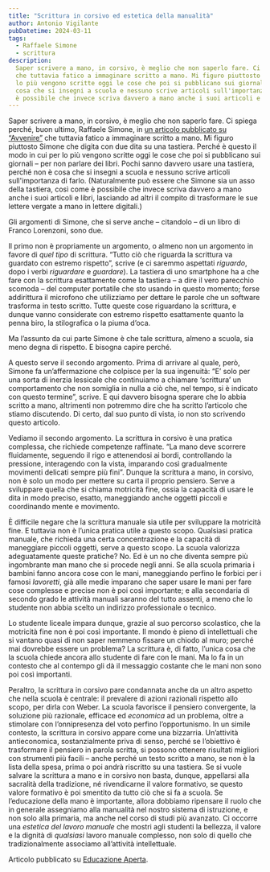 ```yaml
---
title: "Scrittura in corsivo ed estetica della manualità"
author: Antonio Vigilante
pubDatetime: 2024-03-11
tags: 
  - Raffaele Simone
  - scrittura
description: 
  Saper scrivere a mano, in corsivo, è meglio che non saperlo fare. Ci spiega perché, buon ultimo, Raffaele Simone, in un articolo pubblicato su “Avvenire”
  che tuttavia fatico a immaginare scritto a mano. Mi figuro piuttosto Simone che digita con due dita su una tastiera. Perché è questo il modo in cui per 
  lo più vengono scritte oggi le cose che poi si pubblicano sui giornali – per non parlare dei libri. Pochi sanno davvero usare una tastiera, perché non è 
  cosa che si insegni a scuola e nessuno scrive articoli sull'importanza di farlo. (Naturalmente può essere che Simone sia un asso della tastiera, così come 
  è possibile che invece scriva davvero a mano anche i suoi articoli e libri, lasciando ad altri il compito di trasformare le sue lettere vergate a mano in lettere digitali.)..
---
```


Saper scrivere a mano, in corsivo, è meglio che non saperlo fare. Ci spiega perché, buon ultimo, Raffaele Simone, in [un articolo pubblicato su “Avvenire”](https://www.avvenire.it/agora/pagine/la-scrittura-a-mano-ginnastica-della-civilta) che tuttavia fatico a immaginare scritto a mano. Mi figuro piuttosto Simone che digita con due dita su una tastiera. Perché è questo il modo in cui per lo più vengono scritte oggi le cose che poi si pubblicano sui giornali – per non parlare dei libri. Pochi sanno davvero usare una tastiera, perché non è cosa che si insegni a scuola e nessuno scrive articoli sull'importanza di farlo. (Naturalmente può essere che Simone sia un asso della tastiera, così come è possibile che invece scriva davvero a mano anche i suoi articoli e libri, lasciando ad altri il compito di trasformare le sue lettere vergate a mano in lettere digitali.)

Gli argomenti di Simone, che si serve anche – citandolo – di un libro di Franco Lorenzoni, sono due.

Il primo non è propriamente un argomento, o almeno non un argomento in favore di _quel tipo_ di scrittura. “Tutto ciò che riguarda la scrittura va guardato con estremo rispetto”, scrive (e ci saremmo aspettati _riguardo_, dopo i verbi _riguardare_ e _guardare_). La tastiera di uno smartphone ha a che fare con la scrittura esattamente come la tastiera – a dire il vero parecchio scomoda – del computer portatile che sto usando in questo momento; forse addirittura il microfono che utilizziamo per dettare le parole che un software trasforma in testo scritto. Tutte queste cose riguardano la scrittura, e dunque vanno considerate con estremo rispetto esattamente quanto la penna biro, la stilografica o la piuma d’oca. 

Ma l’assunto da cui parte Simone è che tale scrittura, almeno a scuola, sia meno degna di rispetto. E bisogna capire perché. 

A questo serve il secondo argomento. Prima di arrivare al quale, però, Simone fa un’affermazione che colpisce per la sua ingenuità: “E’ solo per una sorta di inerzia lessicale che continuiamo a chiamare ‘scrittura’ un comportamento che non somiglia in nulla a ciò che, nel tempo, si è indicato con questo termine”, scrive. E qui davvero bisogna sperare che lo abbia scritto a mano, altrimenti non potremmo dire che ha scritto l’articolo che stiamo discutendo. Di certo, dal suo punto di vista, io non sto scrivendo questo articolo. 

Vediamo il secondo argomento. La scrittura in corsivo è una pratica complessa, che richiede competenze raffinate. “La mano deve scorrere fluidamente, seguendo il rigo e attenendosi ai bordi, controllando la pressione, interagendo con la vista, imparando così gradualmente movimenti delicati sempre più fini”. Dunque la scrittura a mano, in corsivo, non è solo un modo per mettere su carta il proprio pensiero. Serve a sviluppare quella che si chiama motricità fine, ossia la capacità di usare le dita in modo preciso, esatto, maneggiando anche oggetti piccoli e coordinando mente e movimento.

È difficile negare che la scrittura manuale sia utile per sviluppare la motricità fine. E tuttavia non è l’unica pratica utile a questo scopo. Qualsiasi pratica manuale, che richieda una certa concentrazione e la capacità di maneggiare piccoli oggetti, serve a questo scopo. La scuola valorizza adeguatamente queste pratiche? No. Ed è un no che diventa sempre più ingombrante man mano che si procede negli anni. Se alla scuola primaria i bambini fanno ancora cose con le mani, maneggiando perfino le forbici per i famosi _lavoretti_, già alle medie imparano che saper usare le mani per fare cose complesse e precise non è poi così importante; e alla secondaria di secondo grado le attività manuali saranno del tutto assenti, a meno che lo studente non abbia scelto un indirizzo professionale o tecnico.

Lo studente liceale impara dunque, grazie al suo percorso scolastico, che la motricità fine non è poi così importante. Il mondo è pieno di intellettuali che si vantano quasi di non saper nemmeno fissare un chiodo al muro; perché mai dovrebbe essere un problema? La scrittura è, di fatto, l’unica cosa che la scuola chiede ancora allo studente di fare con le mani. Ma lo fa in un contesto che al contempo gli dà il messaggio costante che le mani non sono poi così importanti.

Peraltro, la scrittura in corsivo pare condannata anche da un altro aspetto che nella scuola è centrale: il prevalere di azioni razionali rispetto allo scopo, per dirla con Weber. La scuola favorisce il pensiero convergente, la soluzione più razionale, efficace ed _economica_ ad un problema, oltre a stimolare con l’onnipresenza del voto perfino l’opportunismo. In un simile contesto, la scrittura in corsivo appare come una bizzarria. Un’attività antieconomica, sostanzialmente priva di senso, perché se l’obiettivo è trasformare il pensiero in parola scritta, si possono ottenere risultati migliori con strumenti più facili – anche perché un testo scritto a mano, se non è la lista della spesa, prima o poi andrà riscritto su una tastiera. Se si vuole salvare la scrittura a mano e in corsivo non basta, dunque, appellarsi alla sacralità della tradizione, né rivendicarne il valore formativo, se questo valore formativo è poi smentito da tutto ciò che si fa a scuola. Se l’educazione della mano è importante, allora dobbiamo ripensare il ruolo che in generale assegniamo alla manualità nel nostro sistema di istruzione, e non solo alla primaria, ma anche nel corso di studi più avanzato. Ci occorre una _estetica del lavoro manuale_ che mostri agli studenti la bellezza, il valore e la dignità di _qualsiasi_ lavoro manuale complesso, non solo di quello che tradizionalmente associamo all’attività intellettuale.

Articolo pubblicato su [Educazione Aperta](https://www.educazioneaperta.it/scrittura-in-corsivo-ed-estetica-della-manualita.html).
